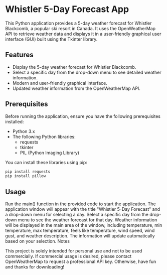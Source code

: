 # Whistler 5-Day Forecast App

This Python application provides a 5-day weather forecast for Whistler Blackcomb, a popular ski resort in Canada. It uses the OpenWeatherMap API to retrieve weather data and displays it in a user-friendly graphical user interface (GUI) built using the Tkinter library.

## Features

- Display the 5-day weather forecast for Whistler Blackcomb.
- Select a specific day from the drop-down menu to see detailed weather information.
- Modern and user-friendly graphical interface.
- Updated weather information from the OpenWeatherMap API.

## Prerequisites

Before running the application, ensure you have the following prerequisites installed:

- Python 3.x
- The following Python libraries:
  - requests
  - tkinter
  - PIL (Python Imaging Library)
  
You can install these libraries using pip:

```bash
pip install requests
pip install pillow
```
## Usage

Run the main() function in the provided code to start the application.
The application window will appear with the title "Whistler 5-Day Forecast" and a drop-down menu for selecting a day.
Select a specific day from the drop-down menu to see the weather forecast for that day.
Weather information will be displayed in the main area of the window, including temperature, min temperature, max temperature, feels like temperature, wind speed, wind gust, and weather description.
The information will update automatically based on your selection.
Notes

This project is solely intended for personal use and not to be used commercially. If commercial usage is desired, please contact OpenWeatherMap to request a professional API key. Otherwise, have fun and thanks for downloading!
